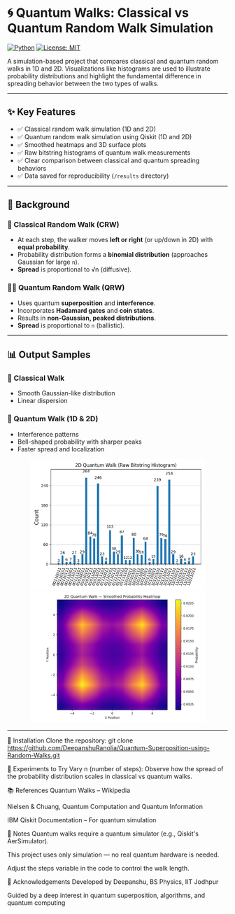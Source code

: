 # 🌀 Quantum Walks: Classical vs Quantum Random Walk Simulation

[![Python](https://img.shields.io/badge/python-3.10-blue.svg)](https://www.python.org/)
[![License: MIT](https://img.shields.io/badge/License-MIT-yellow.svg)](LICENSE)

A simulation-based project that compares classical and quantum random walks in 1D and 2D. Visualizations like histograms are used to illustrate probability distributions and highlight the fundamental difference in spreading behavior between the two types of walks.


---

## ✨ Key Features

- ✅ Classical random walk simulation (1D and 2D)
- ✅ Quantum random walk simulation using Qiskit (1D and 2D)
- ✅ Smoothed heatmaps and 3D surface plots
- ✅ Raw bitstring histograms of quantum walk measurements
- ✅ Clear comparison between classical and quantum spreading behaviors
- ✅ Data saved for reproducibility (`/results` directory)

---

## 🔬 Background

### 🧍 Classical Random Walk (CRW)

- At each step, the walker moves **left or right** (or up/down in 2D) with **equal probability**.
- Probability distribution forms a **binomial distribution** (approaches Gaussian for large `n`).
- **Spread** is proportional to √n (diffusive).

### 🧑‍🚀 Quantum Random Walk (QRW)

- Uses quantum **superposition** and **interference**.
- Incorporates **Hadamard gates** and **coin states**.
- Results in **non-Gaussian, peaked distributions**.
- **Spread** is proportional to `n` (ballistic).

---

## 📊 Output Samples

### 📌 Classical Walk
- Smooth Gaussian-like distribution
- Linear dispersion

### 📌 Quantum Walk (1D & 2D)
- Interference patterns
- Bell-shaped probability with sharper peaks
- Faster spread and localization

<p align="center">
  <img src="results/quantum_2d/quantum_walk_2d_histogram.png" width="400" alt="Quantum Walk 2D Surface">
  <img src="results/quantum_2d/quantum_walk_2d_heatmap.png" width="400" alt="Quantum Walk 2D Heatmap">
</p>

---

🧪 Installation
Clone the repository:
git clone https://github.com/DeepanshuRanolia/Quantum-Superposition-using-Random-Walks.git

🧪 Experiments to Try
Vary n (number of steps): Observe how the spread of the probability distribution scales in classical vs quantum walks.

📚 References
Quantum Walks – Wikipedia

Nielsen & Chuang, Quantum Computation and Quantum Information

IBM Qiskit Documentation – For quantum simulation

📌 Notes
Quantum walks require a quantum simulator (e.g., Qiskit's AerSimulator).

This project uses only simulation — no real quantum hardware is needed.

Adjust the steps variable in the code to control the walk length.

🙌 Acknowledgements
Developed by Deepanshu, BS Physics, IIT Jodhpur

Guided by a deep interest in quantum superposition, algorithms, and quantum computing

